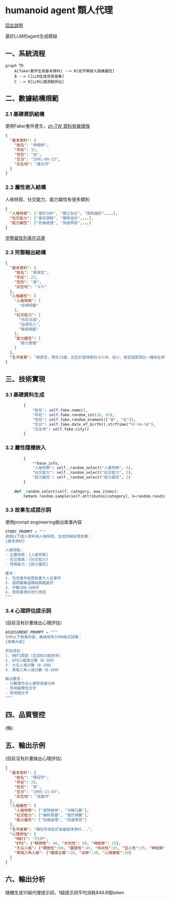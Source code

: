 # humanoid agent 類人代理

[回主說明](../README.md)

基於LLM的agent生成模組

## 一、系統流程
```mermaid
graph TD
    A[faker套件生成基本資料] --> B[從字典嵌入隨機屬性]
    B --> C[LLM生成背景故事]
    C --> D[LLM心理測驗評估]
```

## 二、數據結構規範

### 2.1 基礎資訊結構
使用Faker套件產生，[zh-TW 資料有做增強](https://github.com/joke2k/faker/pull/2207)

```json
{
  "基本資料": {
    "姓名": "林曉婷",
    "年紀": 32,
    "性別": "女",
    "生日": "1991-08-22",
    "出生地": "臺北市"
  }
}
```

### 2.2 屬性嵌入結構
人格特質、社交能力、能力屬性有很多類別

```json
{
  "人格特質": ["善於分析", "獨立自主", "風險偏好",...],
  "社交能力": ["衝突調解", "團隊協作",...],
  "能力屬性": ["危機處理", "快速學習",...]
}
```
[完整屬性列表在這邊](personality_dic.md)

### 2.3 完整輸出結構
```json
{
  "基本資料": {
    "姓名": "蔣家宏",
    "年紀": 23,
    "性別": "男",
    "出生地": "斗六"
  },
  "人格屬性": {
    "人格特質": [
      "目標明確"
    ],
    "社交能力": [
      "外向活潑",
      "指導他人",
      "敏感細膩"
    ],
    "能力屬性": [
      "壓力管理"
    ]
  },
  "生平故事": "蔣家宏，現年23歲，出生於雲林縣的斗六市。從小，家宏就展現出一種與生俱來的目標導向特質。他的父母都是當地的教師，家庭環境充滿教育的氛圍，這讓家宏從小便對知識有著強烈的求知慾。家宏是家中的長子，下面還有一個小他五歲的妹妹。他對妹妹總是呵護備至，並在學業上扮演著小老師的角色。\n\n童年時期，家宏常常參加學校的各類競賽，無論是科學展覽或是語文比賽，總能見到他的身影。這些經歷不僅培養了他的競爭意識，也讓他學會在壓力下保持冷靜。家宏的父母時常鼓勵他挑戰自我，這也成為他後來能夠良好管理壓力的一個重要原因。\n\n在高中時期，家宏對心理學產生了濃厚的興趣。他開始閱讀大量相關書籍，並嘗試用其中的知識來幫助身邊的朋友解決問題。他的敏感細膩和外向活潑的性格讓他在社交場合中如魚得水，常常能成為團體中的焦點。這些特質也使他在班上的指導角色中大放異彩，時常被同學推選為班長。\n\n家宏選擇在台北的一所大學攻讀心理學，並專注於壓力管理的研究。這一決定不僅符合他的職業志向，也讓他有機會結識更多志同道合的朋友。他在大學裡積極參加各類社團活動，並在其中扮演著領導和指導的角色。他的社交風格和善於指導他人的能力讓他在團隊中深受歡迎。\n\n畢業後，家宏選擇成為一名職業諮詢師，專門輔導職場人士的壓力管理問題。這份工作讓他能夠把自己所學的知識和人生經歷付諸實踐，幫助更多的人。他的興趣愛好還包括運動和旅行，這不僅讓他保持健康的體魄，也讓他有更多機會接觸不同的文化和人群，進一步拓展自己的視野。\n\n總的來說，蔣家宏是一個充滿活力、目標明確且具有優秀壓力管理能力的年輕人，他的人生故事正如他所處理的每一件事一樣，充滿了挑戰與成就。"
}
```

## 三、技術實現

### 3.1 基礎資料生成
```python
        {
            "姓名": self.fake.name(),
            "年紀": self.fake.random_int(18, 65),
            "性別": self.fake.random_element(["男", "女"]),
            "生日": self.fake.date_of_birth().strftime("%Y-%m-%d"),
            "出生地": self.fake.city()
        }
```

### 3.2 屬性隨機嵌入
```python
        {
            **base_info,
            "人格特質": self._random_select("人格特質", 3),
            "社交能力": self._random_select("社交能力", 2),
            "能力屬性": self._random_select("能力屬性", 2)
        }
    
    def _random_select(self, category, max_items):
        return random.sample(self.attributes[category], k=random.randint(1, max_items))
```

### 3.3 故事生成提示詞

使用prompt engineering做出故事內容

```python
STORY_PROMPT = """
根據以下個人資料與人格特質，生成詳細背景故事：
{基本資料}

人格特點：
- 主要特質：{人格特質}
- 社交風格：{社交能力}
- 特殊能力：{能力屬性}

要求：
1. 包含童年經歷與重大人生事件
2. 說明職業選擇與興趣愛好
3. 字數300-500字
4. 使用臺灣在地化用語
"""
```

### 3.4 心理評估提示詞

(目前沒有計畫做出心理評估)

```python
ASSESSMENT_PROMPT = """
分析以下故事內容，嚴格使用JSON格式回傳：
{故事內容}

評估項目：
1. MBTI類型（含認知功能排序）
2. EPQ三維度分數（0-100）
3. 大五人格分數（0-100）
4. 黑暗三角人格分數（0-100）

輸出要求：
- 分數需符合心理學常模分佈
- 禁用解釋性文字
- 禁用顏文字
"""
```

## 四、品質管控
(略)

## 五、輸出示例

(目前沒有計畫做出心理評估)

```json
{
  "基本資料": {
    "姓名": "陳冠宇",
    "年紀": 28,
    "性別": "男",
    "生日": "1995-11-03",
    "出生地": "高雄市"
  },
  "人格屬性": {
    "人格特質": ["冒險精神", "冷靜沉著"],
    "社交能力": ["幽默風趣", "善於傾聽"],
    "能力屬性": ["危機處理", "快速學習"]
  },
  "生平故事": "陳冠宇成長於高雄旗津漁村...",
  "心理評估": {
    "MBTI": "ISTP",
    "EPQ": {"精神質": 40, "外向性": 60, "神經質": 25},
    "大五人格": {"開放性":80, "盡責性":45, "外向性":65, "宜人性":35, "神經質":20},
    "黑暗三角人格": {"權謀主義":20, "自戀":30, "心理變態":10}
  }
}
```

## 六、輸出分析

隨機生成10組代理提示詞，1組提示詞平均消耗849.8個token
